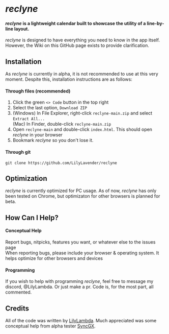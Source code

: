 # *reclyne*
#### *reclyne* is a lightweight calendar built to showcase the utility of a line-by-line layout.
*reclyne* is designed to have everything you need to know in the app itself. However, the Wiki on this GitHub page exists to provide clarification.

## Installation
As *reclyne* is currently in alpha, it is not recommended to use at this very moment. Despite this, installation instructions are as follows:  

#### Through files (recommended)
1. Click the green `<> Code` button in the top right
2. Select the last option, `Download ZIP`
3. (Windows) In File Explorer, right-click `reclyne-main.zip` and select `Extract All...`  
(Mac) In Finder, double-click `reclyne-main.zip`
4. Open `reclyne-main` and double-click `index.html`. This should open *reclyne* in your browser
5. Bookmark *reclyne* so you don't lose it.

#### Through git
`git clone https://github.com/LilyLavender/reclyne`

## Optimization
*reclyne* is currently optimized for PC usage. As of now, *reclyne* has only been tested on Chrome, but optimizaton for other browsers is planned for beta.

## How Can I Help?
#### Conceptual Help
Report bugs, nitpicks, features you want, or whatever else to the issues page  
When reporting bugs, please include your browser & operating system. It helps optimize for other browsers and devices
#### Programming
If you wish to help with programming *reclyne*, feel free to message my discord, @LilyLambda. Or just make a pr. Code is, for the most part, all commented.

## Credits
All of the code was written by [LilyLambda](https://github.com/LilyLavender). Much appreciated was some conceptual help from alpha tester [SyncGX](https://twitter.com/eguzerokkuman).